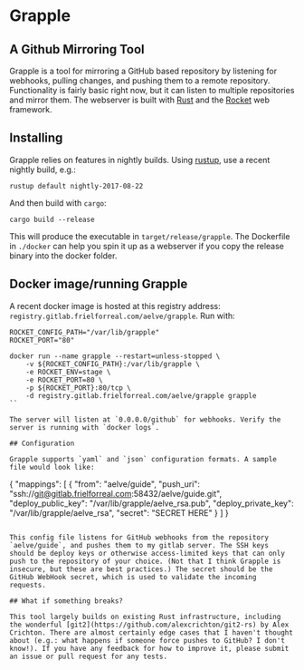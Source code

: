 # Grapple

## A Github Mirroring Tool

Grapple is a tool for mirroring a GitHub based repository by listening for webhooks, pulling changes, and pushing them to a remote repository. Functionality is fairly basic right now, but it can listen to multiple repositories and mirror them. The webserver is built with [Rust](https://www.rust-lang.org/) and the [Rocket](https://rocket.rs) web framework.

## Installing

Grapple relies on features in nightly builds. Using [rustup](https://www.rustup.rs/), use a recent nightly build, e.g.:

```
rustup default nightly-2017-08-22
```

And then build with `cargo`:

```
cargo build --release
```

This will produce the executable in `target/release/grapple`. The Dockerfile in `./docker` can help you spin it up as a webserver if you copy the release binary into the docker folder.

## Docker image/running Grapple

A recent docker image is hosted at this registry address:
`registry.gitlab.frielforreal.com/aelve/grapple`. Run with:

```
ROCKET_CONFIG_PATH="/var/lib/grapple"
ROCKET_PORT="80"

docker run --name grapple --restart=unless-stopped \
    -v ${ROCKET_CONFIG_PATH}:/var/lib/grapple \
    -e ROCKET_ENV=stage \
    -e ROCKET_PORT=80 \
    -p ${ROCKET_PORT}:80/tcp \
    -d registry.gitlab.frielforreal.com/aelve/grapple grapple
``

The server will listen at `0.0.0.0/github` for webhooks. Verify the server is running with `docker logs`.

## Configuration

Grapple supports `yaml` and `json` configuration formats. A sample file would look like:

```
{
    "mappings": [
        {
            "from": "aelve/guide",
            "push_uri": "ssh://git@gitlab.frielforreal.com:58432/aelve/guide.git",
            "deploy_public_key": "/var/lib/grapple/aelve_rsa.pub",
            "deploy_private_key": "/var/lib/grapple/aelve_rsa",
            "secret": "SECRET HERE"
        }
    ]
}
```

This config file listens for GitHub webhooks from the repository `aelve/guide`, and pushes them to my gitlab server. The SSH keys should be deploy keys or otherwise access-limited keys that can only push to the repository of your choice. (Not that I think Grapple is insecure, but these are best practices.) The secret should be the GitHub WebHook secret, which is used to validate the incoming requests.

## What if something breaks?

This tool largely builds on existing Rust infrastructure, including the wonderful [git2](https://github.com/alexcrichton/git2-rs) by Alex Crichton. There are almost certainly edge cases that I haven't thought about (e.g.: what happens if someone force pushes to GitHub? I don't know!). If you have any feedback for how to improve it, please submit an issue or pull request for any tests.